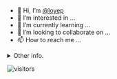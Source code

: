 - 👋 Hi, I’m [@loyep](https://github.com/loyep)
- 👀 I’m interested in ...
- 🌱 I’m currently learning ...
- 💞️ I’m looking to collaborate on ...
- 📫 How to reach me ...

<details>
  <summary>Other info.</summary>
  <br>

<!--START_SECTION:waka-->

```txt
Vue.js       6 hrs 20 mins   ████████████▓░░░░░░░░░░░░   50.70 %
TypeScript   4 hrs 33 mins   █████████░░░░░░░░░░░░░░░░   36.40 %
JavaScript   1 hr            ██░░░░░░░░░░░░░░░░░░░░░░░   08.08 %
Text         16 mins         ▓░░░░░░░░░░░░░░░░░░░░░░░░   02.24 %
JSON         7 mins          ▒░░░░░░░░░░░░░░░░░░░░░░░░   01.05 %
```

<!--END_SECTION:waka-->

</details>

![visitors](https://visitor-badge.glitch.me/badge?page_id=loyep.loyep)
